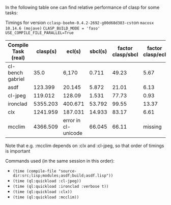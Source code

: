 In the following table one can find relative performance of clasp for some tasks:

Timings for version `cclasp-boehm-0.4.2-2692-g00d68d383-cst`on `macosx 10.14.6 (mojave)` `CLASP_BUILD_MODE = 'faso'` `USE_COMPILE_FILE_PARALLEL=True`

| Compile Task (real)| clasp(s) | ecl(s) | sbcl(s) | factor clasp/sbcl | factor clasp/ecl |factor ecl/sbcl |
| ------------------ | -------- | ------ | ------- | ----------------- | ---------------- | -------------- | 
| cl-bench gabriel |35.0|6,170|0.711|49.23|5.67|8.68|
| asdf  |123.399|20.145|5.872|21.01|6.13|3.43|
| cl-jpeg |119.012|128.09|1.531|77.73|0.93|83.62|
| ironclad |5355.203|400.671|53.792|99.55|13.37|7.45| 
| clx |1241.959|187.031|14.933|83.17|6.61|12.52|
| mcclim |4366.509|error in cl-unicode|66.045|66.11|missing|missing|

Note that e.g. :mcclim depends on :clx and :cl-jpeg, so that order of timings is important

Commands used (in the same session in this order):
* `(time (compile-file "source-dir:src;lisp;modules;asdf;build;asdf.lisp"))`
* `(time (ql:quickload :cl-jpeg))`
* `(time (ql:quickload :ironclad :verbose t))`
* `(time (ql:quickload :clx))`
* `(time (ql:quickload :mcclim))`